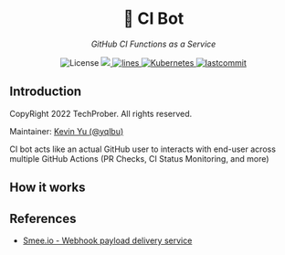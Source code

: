 <h1 align="center">🤖 CI Bot</h1>
<p align="center">
    <em>GitHub CI Functions as a Service</em>
</p>

<p align="center">
    <img src="https://img.shields.io/github/license/TechProber/ci-bot?color=critical" alt="License"/>
    <a href="https://hits.seeyoufarm.com">
      <img src="https://hits.seeyoufarm.com/api/count/incr/badge.svg?url=https%3A%2F%2Fgithub.com%2FTechProber%2Fci-bot&count_bg=%238653DB&title_bg=%23555555&icon=adobefonts.svg&icon_color=%23FFFFFF&title=hits&edge_flat=false"/>
    </a>
    <a href="https://img.shields.io/tokei/lines/github/TechProber/ci-bot?color=orange">
      <img src="https://img.shields.io/tokei/lines/github/TechProber/ci-bot?color=lightgrey" alt="lines">
    </a>
    <a href="https://kubernetes.io/">
        <img src="https://img.shields.io/badge/kubernetes-v1.23.6+k0s.0-navy.svg" alt="Kubernetes"/>
    </a>
    <a href="https://github.com/TechProber/ci-bot">
        <img src="https://img.shields.io/github/last-commit/TechProber/ci-bot" alt="lastcommit"/>
    </a>
</p>

## Introduction

CopyRight 2022 TechProber. All rights reserved.

Maintainer: [ Kevin Yu (@yqlbu) ](https://github.com/yqlbu)

CI bot acts like an actual GitHub user to interacts with end-user across multiple GitHub Actions (PR Checks, CI Status Monitoring, and more)

## How it works

## References

- [Smee.io - Webhook payload delivery service](https://smee.io)

